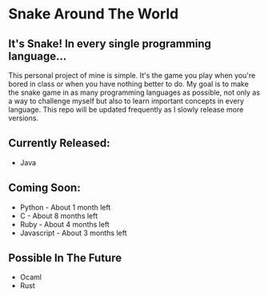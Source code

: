 # Snake Around The World
## It's Snake! In every single programming language...

This personal project of mine is simple. It's the game you play when you're bored in class or when you have nothing better to do. My goal is to make the snake game in as many programming languages as possible, not only as a way to challenge myself but also to learn important concepts in every language. This repo will be updated frequently as I slowly release more versions.

## Currently Released:
- Java

## Coming Soon:
- Python - About 1 month left
- C - About 8 months left
- Ruby - About 4 months left
- Javascript - About 3 months left

## Possible In The Future
- Ocaml
- Rust
